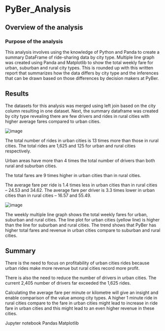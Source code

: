 # PyBer_Analysis

## Overview of the analysis

### Purpose of the analysis
This analysis involves using the knowledge of Python and Panda to create a summary DataFrame of ride-sharing data by city type. Multiple line graph was created using Panda and Matplotlib to show the total weekly fare for urban, suburban and rural city types. This is rounded up with this written report that summarizes how the data differs by city type and the inferences that can be drawn based on those differences by decision makers at PyBer.

## Results

The datasets for this analysis was merged using left join based on the city column resulting in one dataset. Next, the summary dataframe was created by city type revealing there are few drivers and rides in rural cities with higher average fares compared to urban cities.

![image](https://user-images.githubusercontent.com/91093413/139569784-c87c5cd6-4c40-4b4a-a584-c8d0f9863f09.png)

The total number of rides in urban cities is 13 times more than those in rural cities. The total rides are 1,625 and 125 for urban and rural cities respectively.

Urban areas have more than 4 times the total number of drivers than both rural and suburban cities.

The total fares are 9 times higher in urban cities than in rural cities.

The average fare per ride is 1.4 times less in urban cities than in rural cities – 24.53 and 34.62. The average fare per driver is 3.3 times lower in urban cities than in rural cities – 16.57 and 55.49.

![image](https://user-images.githubusercontent.com/91093413/139569874-7be01a17-8c91-4df7-bc55-0155425860ef.png)

The weekly multiple line graph shows the total weekly fares for urban, suburban and rural cities. The line plot for urban cities (yellow line) is higher than the line for suburban and rural cities. The trend shows that PyBer has higher total fares and revenue in urban cities compare to suburban and rural cities.

## Summary

There is the need to focus on profitability of urban cities rides because urban rides make more revenue but rural cities record more profit.

There is also the need to reduce the number of drivers in urban cities. The current 2,405 number of drivers far exceeded the 1,625 rides.

Calculating the average fare per minute or kilometre will give an insight and enable comparison of the value among city types. A higher 1 minute ride in rural cities compare to the fare in urban cities might lead to increase in ride fare in urban cities and this might lead to an even higher revenue in these cities.


Jupyter notebook
Pandas
Matplotlib
